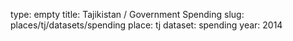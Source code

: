 type: empty
title: Tajikistan / Government Spending
slug: places/tj/datasets/spending
place: tj
dataset: spending
year: 2014
